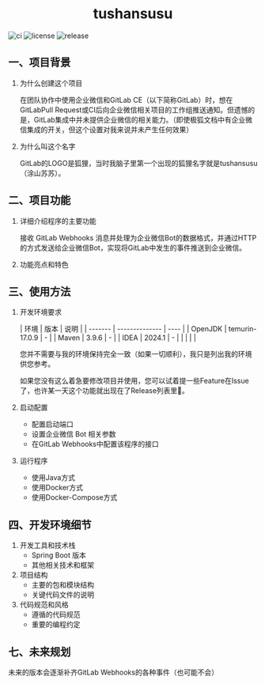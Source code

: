 <center>
   
  <h1>tushansusu</h1>
</center>


![ci](https://github.com/tomseanmy/tushansusu/actions/workflows/maven.yml/badge.svg)
![license](https://img.shields.io/github/license/tomseanmy/tushansusu)
![release](https://img.shields.io/github/v/release/tomseanmy/tushansusu)

## 一、项目背景
1. 为什么创建这个项目

   在团队协作中使用企业微信和GitLab CE（以下简称GitLab）时，想在GitLabPull Request或CI后向企业微信相关项目的工作组推送通知。但遗憾的是，GitLab集成中并未提供企业微信的相关能力。（即使极狐文档中有企业微信集成的开关，但这个设置对我来说并未产生任何效果）

2. 为什么叫这个名字

   GitLab的LOGO是狐狸，当时我脑子里第一个出现的狐狸名字就是tushansusu（涂山苏苏）。

## 二、项目功能
1. 详细介绍程序的主要功能

   接收 GitLab Webhooks 消息并处理为企业微信Bot的数据格式，并通过HTTP的方式发送给企业微信Bot，实现将GitLab中发生的事件推送到企业微信。
2. 功能亮点和特色

## 三、使用方法
1. 开发环境要求

   | 环境    | 版本           | 说明 |
       | ------- | -------------- | ---- |
   | OpenJDK | temurin-17.0.9 | -    |
   | Maven   | 3.9.6          | -    |
   | IDEA    | 2024.1         | -    |
   |         |                |      |

   您并不需要与我的环境保持完全一致（如果一切顺利），我只是列出我的环境供您参考。

   如果您没有这么着急要修改项目并使用，您可以试着提一些Feature在Issue了，也许某一天这个功能就出现在了Release列表里🫠。

3. 启动配置
    - 配置启动端口
    - 设置企业微信 Bot 相关参数
    - 在GitLab Webhooks中配置该程序的接口

4. 运行程序
    - 使用Java方式
    - 使用Docker方式
    - 使用Docker-Compose方式

## 四、开发环境细节
1. 开发工具和技术栈
    - Spring Boot 版本
    - 其他相关技术和框架
2. 项目结构
    - 主要的包和模块结构
    - 关键代码文件的说明
3. 代码规范和风格
    - 遵循的代码规范
    - 重要的编程约定

## 七、未来规划
未来的版本会逐渐补齐GitLab Webhooks的各种事件（也可能不会）